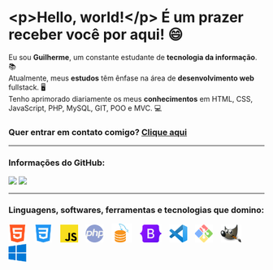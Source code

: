 # &lt;p&gt;Hello, world!&lt;/p&gt; É um prazer receber você por aqui! 😄

Eu sou **Guilherme**, um constante estudante de **tecnologia da informação**. 📚<br>
Atualmente, meus **estudos** têm ênfase na área de **desenvolvimento web** fullstack. 🖥<br>
Tenho aprimorado diariamente os meus **conhecimentos** em HTML, CSS, JavaScript, PHP, MySQL, GIT, POO e MVC. 💻<br>

### Quer **entrar em contato** comigo? [Clique aqui](https://guilhermecastelo.github.io/)


<hr>

### Informações do GitHub:
<div>
  <img height="162em" src="https://github-readme-stats.vercel.app/api/top-langs/?username=GuilhermeCastelo&layout=compact&theme=react&locale=pt-br&border_radius=5&hide_border=true">

<img height="162em" src="https://github-readme-stats.vercel.app/api?username=GuilhermeCastelo&layout=compact&theme=react&locale=pt-br&border_radius=8&hide_border=true">
</div>

<hr>

### Linguagens, softwares, ferramentas e tecnologias que domino:
<div>
  <img src="icons/html.png" width="35" height="35" title="HTML5">&nbsp;&nbsp;&nbsp;
  <img src="icons/css.png" width="35" height="35" title="CSS3">&nbsp;&nbsp;&nbsp;
  <img src="icons/js.png" width="35" height="35" title="JavaScript">&nbsp;&nbsp;&nbsp;
  <img src="icons/php.png" width="35" height="35" title="PHP">&nbsp;&nbsp;&nbsp;
  <img src="icons/mysql.png" width="40" height="37" title="MySQL">&nbsp;&nbsp;&nbsp;
  <img src="icons/bootstrap.png" width="42" height="35" title="Bootstrap">&nbsp;&nbsp;&nbsp;
  <img src="icons/vscode.png" width="35" height="35" title="Visual Studio Code">&nbsp;&nbsp;&nbsp;
  <img src="icons/git.png" width="35" height="35" title="GIT">&nbsp;&nbsp;&nbsp;
  <img src="icons/gimp.png" width="40" height="35" title="GIMP">&nbsp;&nbsp;&nbsp;
  <img src="icons/windows.png" width="35" height="35" title="Windows">&nbsp;&nbsp;&nbsp;
</div>
